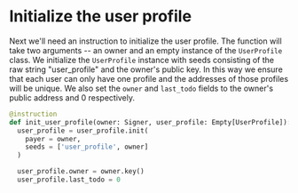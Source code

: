 # Initialize the user profile

Next we'll need an instruction to initialize the user profile. The function will take two arguments -- an owner and an empty instance of the `UserProfile` class. We initialize the `UserProfile` instance with seeds consisting of the raw string "user_profile" and the owner's public key. In this way we ensure that each user can only have one profile and the addresses of those profiles will be unique. We also set the `owner` and `last_todo` fields to the owner's public address and 0 respectively.

```py
@instruction
def init_user_profile(owner: Signer, user_profile: Empty[UserProfile]):
  user_profile = user_profile.init(
    payer = owner,
    seeds = ['user_profile', owner]
  )

  user_profile.owner = owner.key()
  user_profile.last_todo = 0
```
